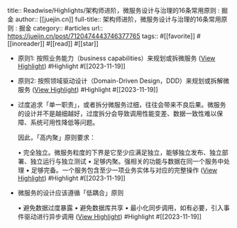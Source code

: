 title:: Readwise/Highlights/架构师进阶，微服务设计与治理的16条常用原则 : 掘金
author:: [[juejin.cn]]
full-title:: 架构师进阶，微服务设计与治理的16条常用原则 : 掘金
category:: #articles
url:: https://juejin.cn/post/7120474443746377765
tags:: #[[favorite]] #[[inoreader]] #[[read]] #[[star]]
- 原则1: 按照业务能力（business capabilities）来规划或拆微服务 ([View Highlight](https://read.readwise.io/read/01hfkydzwh0wnmc93dcb5mbc06)) #Highlight #[[2023-11-19]]
- 原则2: 按照领域驱动设计（Domain-Driven Design，DDD）来规划或拆解微服务 ([View Highlight](https://read.readwise.io/read/01hfkye2t6vmxwzbv396asgyw1)) #Highlight #[[2023-11-19]]
- 过度追求「单一职责」，或者拆分微服务过细，往往会带来不良后果。微服务的设计并不是越细越好，过度拆分会导致调用性能变差、数据一致性难以保障、系统可用性降低等问题。
  
  因此，「高内聚」原则要求：
  
  •   完全独立。微服务粒度的下界是它至少应满足独立，能够独立发布、独立部署、独立运行与独立测试
  •   足够内聚。强相关的功能与数据在同一个服务中处理
  •   足够完备。一个服务包含至少一项业务实体与对应的完整操作 ([View Highlight](https://read.readwise.io/read/01hfkyesq7wer6knt3aqwnhh02)) #Highlight #[[2023-11-19]]
- 微服务的设计应该遵循「低耦合」原则
  
  •   避免数据过度暴露
  •   避免数据库共享
  •   最小化同步调用，如有必要，引入事件驱动进行异步调用 ([View Highlight](https://read.readwise.io/read/01hfkyex5tswkf1s23k2wp9wks)) #Highlight #[[2023-11-19]]
